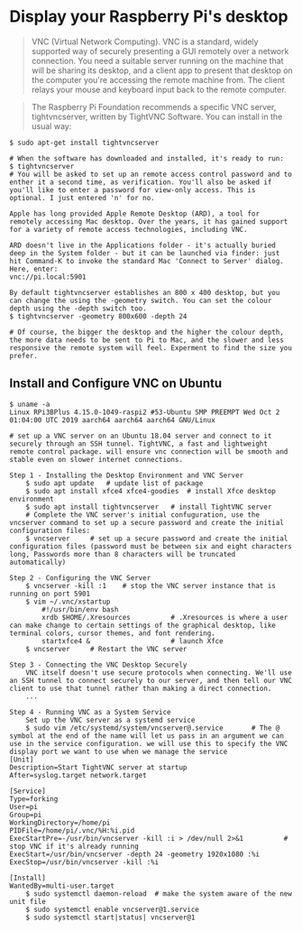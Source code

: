 Display your Raspberry Pi's desktop
===================================

> VNC (Virtual Network Computing). VNC is a standard, widely supported way of securely presenting a GUI remotely over a network connection. You need a suitable server running on the machine that will be sharing its desktop, and a client app to present that desktop on the computer you're accessing the remote machine from. The client relays your mouse and keyboard input back to the remote computer.

> The Raspberry Pi Foundation recommends a specific VNC server, tightvncserver, written by TightVNC Software. You can install in the usual way:
```
$ sudo apt-get install tightvncserver 

# When the software has downloaded and installed, it's ready to run:
$ tightvncserver 
# You will be asked to set up an remote access control password and to enther it a second time, as verification. You'll also be asked if you'll like to enter a password for view-only access. This is optional. I just entered 'n' for no.

Apple has long provided Apple Remote Desktop (ARD), a tool for remotely accessing Mac desktop. Over the years, it has gained support for a variety of remote access technologies, including VNC.

ARD doesn't live in the Applications folder - it's actually buried deep in the System folder - but it can be launched via finder: just hit Command-K to invoke the standard Mac 'Connect to Server' dialog. Here, enter:
vnc://pi.local:5901

By default tightvncserver establishes an 800 x 400 desktop, but you can change the using the -geometry switch. You can set the colour depth using the -depth switch too. 
$ tightvncserver -geometry 800x600 -depth 24

# Of course, the bigger the desktop and the higher the colour depth, the more data needs to be sent to Pi to Mac, and the slower and less responsive the remote system will feel. Experment to find the size you prefer.
```

Install and Configure VNC on Ubuntu 
-----------------------------------
```
$ uname -a 
Linux RPi3BPlus 4.15.0-1049-raspi2 #53-Ubuntu SMP PREEMPT Wed Oct 2 01:04:00 UTC 2019 aarch64 aarch64 aarch64 GNU/Linux

# set up a VNC server on an Ubuntu 18.04 server and connect to it securely through an SSH tunnel. TightVNC, a fast and lightweight remote control package. will ensure vnc connection will be smooth and stable even on slower internet connections.

Step 1 - Installing the Desktop Environment and VNC Server 
    $ sudo apt update   # update list of package 
    $ sudo apt install xfce4 xfce4-goodies  # install Xfce desktop environment  
    $ sudo apt install tightvncserver   # install TightVNC server 
    # Complete the VNC server's initial confuguration, use the vncserver command to set up a secure password and create the initial configuration files:
    $ vncserver     # set up a secure password and create the initial configuration files (password must be between six and eight characters long, Passwords more than 8 characters will be truncated automatically)

Step 2 - Configuring the VNC Server 
    $ vncserver -kill :1    # stop the VNC server instance that is running on port 5901
    $ vim ~/.vnc/xstartup 
        #!/usr/bin/env bash 
        xrdb $HOME/.Xresources          # .Xresources is where a user can make change to certain settings of the graphical desktop, like terminal colors, cursor themes, and font rendering.
        startxfce4 &                    # launch Xfce 
    $ vncserver     # Restart the VNC server 

Step 3 - Connecting the VNC Desktop Securely 
    VNC itself doesn't use secure protocols when connecting. We'll use an SSH tunnel to connect securely to our server, and then tell our VNC client to use that tunnel rather than making a direct connection. 
    ... 

Step 4 - Running VNC as a System Service 
    Set up the VNC server as a systemd service
    $ sudo vim /etc/systemd/system/vncserver@.service       # The @ symbol at the end of the name will let us pass in an argument we can use in the service configuration. we will use this to specify the VNC display port we want to use when we manage the service 
[Unit]
Description=Start TightVNC server at startup 
After=syslog.target network.target 

[Service]
Type=forking
User=pi
Group=pi 
WorkingDirectory=/home/pi
PIDFile=/home/pi/.vnc/%H:%i.pid
ExecStartPre=-/usr/bin/vncserver -kill :i > /dev/null 2>&1          # stop VNC if it's already running 
ExecStart=/usr/bin/vncserver -depth 24 -geometry 1920x1080 :%i 
ExecStop=/usr/bin/vncserver -kill :%i 

[Install]
WantedBy=multi-user.target
    $ sudo systemctl daemon-reload  # make the system aware of the new unit file 
    $ sudo systemctl enable vncserver@1.service 
    $ sudo systemctl start|status| vncserver@1
```